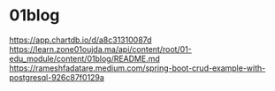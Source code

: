 # 01blog

https://app.chartdb.io/d/a8c31310087d
https://learn.zone01oujda.ma/api/content/root/01-edu_module/content/01blog/README.md
https://rameshfadatare.medium.com/spring-boot-crud-example-with-postgresql-926c87f0129a
